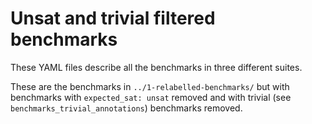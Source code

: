 # Unsat and trivial filtered benchmarks

These YAML files describe all the benchmarks in three different suites.

These are the benchmarks in `../1-relabelled-benchmarks/` but with
benchmarks with `expected_sat: unsat` removed and with trivial
(see `benchmarks_trivial_annotations`) benchmarks removed.
